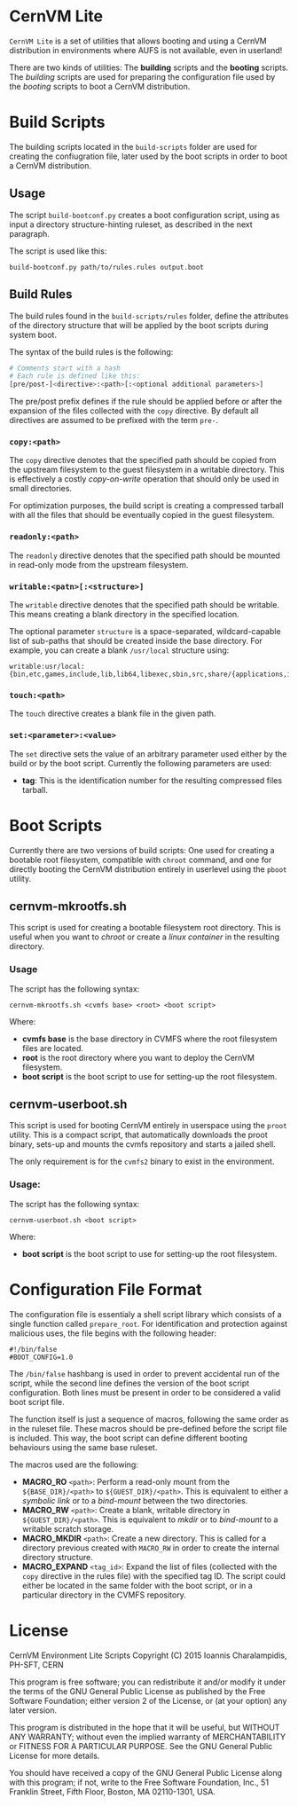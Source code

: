 
# CernVM Lite

`CernVM Lite` is a set of utilities that allows booting and using a CernVM distribution in environments where AUFS is not available, even in userland!

There are two kinds of utilities: The **building** scripts and the **booting** scripts. The *building* scripts are used for preparing the configuration file used by the *booting* scripts to boot a CernVM distribution.

# Build Scripts

The building scripts located in the `build-scripts` folder are used for creating the confiugration file, later used by the boot scripts in order to boot a CernVM distribution.

## Usage

The script `build-bootconf.py` creates a boot configuration script, using as input a directory structure-hinting ruleset, as described in the next paragraph.

The script is used like this:

    build-bootconf.py path/to/rules.rules output.boot

## Build Rules

The build rules found in the `build-scripts/rules` folder, define the attributes of the directory structure that will be applied by the boot scripts during system boot.

The syntax of the build rules is the following:

```sh
# Comments start with a hash
# Each rule is defined like this:
[pre/post-]<directive>:<path>[:<optional additional parameters>]
```

The pre/post prefix defines if the rule should be applied before or after the expansion of the files collected with the `copy` directive. By default all directives are assumed to be prefixed with the term `pre-`.

### `copy:<path>`

The `copy` directive denotes that the specified path should be copied from the upstream filesystem to the guest filesystem in a writable directory. This is effectively a costly *copy-on-write* operation that should only be used in small directories. 

For optimization purposes, the build script is creating a compressed tarball with all the files that should be eventually copied in the guest filesystem.

### `readonly:<path>`

The `readonly` directive denotes that the specified path should be mounted in read-only mode from the upstream filesystem.

### `writable:<patn>[:<structure>]`

The `writable` directive denotes that the specified path should be writable. This means creating a blank directory in the specified location.

The optional parameter `structure` is a space-separated, wildcard-capable list of sub-paths that should be created inside the base directory. For example, you can create a blank `/usr/local` structure using:

    writable:usr/local:{bin,etc,games,include,lib,lib64,libexec,sbin,src,share/{applications,info,perl5,man/man{1,1x,2,2x,3,3x,4,4x,5,5x,6,6x,7,7x,8,8x,9,9x,n}}}

### `touch:<path>`

The `touch` directive creates a blank file in the given path.

### `set:<parameter>:<value>`

The `set` directive sets the value of an arbitrary parameter used either by the build or by the boot script. Currently the following parameters are used:

 * __tag__: This is the identification number for the resulting compressed files tarball. 

# Boot Scripts

Currently there are two versions of build scripts: One used for creating a bootable root filesystem, compatible with `chroot` command, and one for directly booting the CernVM distribution entirely in userlevel using the `pboot` utility.

## cernvm-mkrootfs.sh

This script is used for creating a bootable filesystem root directory. This is useful when you want to *chroot* or create a *linux container* in the resulting directory.

### Usage

The script has the following syntax:

    cernvm-mkrootfs.sh <cvmfs base> <root> <boot script>

Where:

 * __cvmfs base__ is the base directory in CVMFS where the root filesystem files are located.
 * __root__ is the root directory where you want to deploy the CernVM filesystem.
 * __boot script__ is the boot script to use for setting-up the root filesystem.

## cernvm-userboot.sh

This script is used for booting CernVM entirely in userspace using the `proot` utility. This is a compact script, that automatically downloads the proot binary, sets-up and mounts the cvmfs repository and starts a jailed shell.

The only requirement is for the `cvmfs2` binary to exist in the environment.

### Usage:

The script has the following syntax:

    cernvm-userboot.sh <boot script>

Where:

 * __boot script__ is the boot script to use for setting-up the root filesystem.

# Configuration File Format

The configuration file is essentialy a shell script library which consists of a single function called `prepare_root`. For identification and protection against malicious uses, the file begins with the following header:

    #!/bin/false
    #BOOT_CONFIG=1.0

The `/bin/false` hashbang is used in order to prevent accidental run of the script, while the second line defines the version of the boot script configuration. Both lines must be present in order to be considered a valid boot script file.

The function itself is just a sequence of macros, following the same order as in the ruleset file. These macros should be pre-defined before the script file is included. This way, the boot script can define different booting behaviours using the same base ruleset.

The macros used are the following:

 * __MACRO_RO__ `<path>`: Perform a read-only mount from the `${BASE_DIR}/<path>` to `${GUEST_DIR}/<path>`. This is equivalent to either a *symbolic link* or to a *bind-mount* between the two directories.
 * __MACRO_RW__ `<path>`: Create a blank, writable directory in `${GUEST_DIR}/<path>`. This is equivalent to *mkdir* or to *bind-mount* to a writable scratch storage.
 * __MACRO_MKDIR__ `<path>`: Create a new directory. This is called for a directory previous created with `MACRO_RW` in order to create the internal directory structure.
 * __MACRO_EXPAND__ `<tag_id>`: Expand the list of files (collected with the `copy` directive in the rules file) with the specified tag ID. The script could either be located in the same folder with the boot script, or in a particular directory in the CVMFS repository.

# License 

CernVM Environment Lite Scripts 
Copyright (C) 2015  Ioannis Charalampidis, PH-SFT, CERN

This program is free software; you can redistribute it and/or
modify it under the terms of the GNU General Public License
as published by the Free Software Foundation; either version 2
of the License, or (at your option) any later version.

This program is distributed in the hope that it will be useful,
but WITHOUT ANY WARRANTY; without even the implied warranty of
MERCHANTABILITY or FITNESS FOR A PARTICULAR PURPOSE.  See the
GNU General Public License for more details.

You should have received a copy of the GNU General Public License
along with this program; if not, write to the Free Software
Foundation, Inc., 51 Franklin Street, Fifth Floor, Boston, MA  02110-1301, USA.
